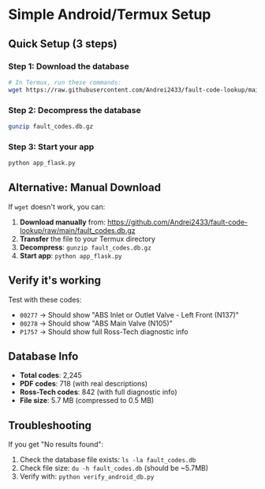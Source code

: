 # Simple Android/Termux Setup

## Quick Setup (3 steps)

### Step 1: Download the database
```bash
# In Termux, run these commands:
wget https://raw.githubusercontent.com/Andrei2433/fault-code-lookup/main/fault_codes.db.gz
```

### Step 2: Decompress the database
```bash
gunzip fault_codes.db.gz
```

### Step 3: Start your app
```bash
python app_flask.py
```

## Alternative: Manual Download

If `wget` doesn't work, you can:

1. **Download manually** from: https://github.com/Andrei2433/fault-code-lookup/raw/main/fault_codes.db.gz
2. **Transfer** the file to your Termux directory
3. **Decompress**: `gunzip fault_codes.db.gz`
4. **Start app**: `python app_flask.py`

## Verify it's working

Test with these codes:
- `00277` → Should show "ABS Inlet or Outlet Valve - Left Front (N137)"
- `00278` → Should show "ABS Main Valve (N105)"
- `P1757` → Should show full Ross-Tech diagnostic info

## Database Info
- **Total codes**: 2,245
- **PDF codes**: 718 (with real descriptions)
- **Ross-Tech codes**: 842 (with full diagnostic info)
- **File size**: 5.7 MB (compressed to 0.5 MB)

## Troubleshooting

If you get "No results found":
1. Check the database file exists: `ls -la fault_codes.db`
2. Check file size: `du -h fault_codes.db` (should be ~5.7MB)
3. Verify with: `python verify_android_db.py`
